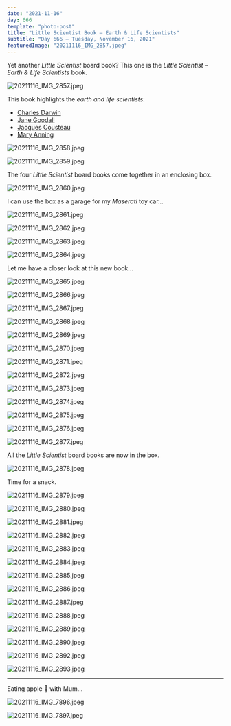 ```yaml
---
date: "2021-11-16"
day: 666
template: "photo-post"
title: "Little Scientist Book – Earth & Life Scientists"
subtitle: "Day 666 – Tuesday, November 16, 2021"
featuredImage: "20211116_IMG_2857.jpeg"
---
```


Yet another *Little Scientist* board book? This one is the *Little Scientist – Earth & Life Scientists* book.

![20211116_IMG_2857.jpeg](20211116_IMG_2857.jpeg)

This book highlights the *earth and life scientists*:

- <a href="https://en.wikipedia.org/wiki/Charles_Darwin">Charles Darwin</a>
- <a href="https://en.wikipedia.org/wiki/Jane_Goodall">Jane Goodall</a>
- <a href="https://en.wikipedia.org/wiki/Jacques_Cousteau">Jacques Cousteau</a>
- <a href="https://en.wikipedia.org/wiki/Mary_Anning">Mary Anning</a>

![20211116_IMG_2858.jpeg](20211116_IMG_2858.jpeg)

![20211116_IMG_2859.jpeg](20211116_IMG_2859.jpeg)

The four *Little Scientist* board books come together in an enclosing box.

![20211116_IMG_2860.jpeg](20211116_IMG_2860.jpeg)

I can use the box as a garage for my *Maserati* toy car…

![20211116_IMG_2861.jpeg](20211116_IMG_2861.jpeg)

![20211116_IMG_2862.jpeg](20211116_IMG_2862.jpeg)

![20211116_IMG_2863.jpeg](20211116_IMG_2863.jpeg)

![20211116_IMG_2864.jpeg](20211116_IMG_2864.jpeg)

Let me have a closer look at this new book…

![20211116_IMG_2865.jpeg](20211116_IMG_2865.jpeg)

![20211116_IMG_2866.jpeg](20211116_IMG_2866.jpeg)

![20211116_IMG_2867.jpeg](20211116_IMG_2867.jpeg)

![20211116_IMG_2868.jpeg](20211116_IMG_2868.jpeg)

![20211116_IMG_2869.jpeg](20211116_IMG_2869.jpeg)

![20211116_IMG_2870.jpeg](20211116_IMG_2870.jpeg)

![20211116_IMG_2871.jpeg](20211116_IMG_2871.jpeg)

![20211116_IMG_2872.jpeg](20211116_IMG_2872.jpeg)

![20211116_IMG_2873.jpeg](20211116_IMG_2873.jpeg)

![20211116_IMG_2874.jpeg](20211116_IMG_2874.jpeg)

![20211116_IMG_2875.jpeg](20211116_IMG_2875.jpeg)

![20211116_IMG_2876.jpeg](20211116_IMG_2876.jpeg)

![20211116_IMG_2877.jpeg](20211116_IMG_2877.jpeg)

All the *Little Scientist* board books are now in the box.

![20211116_IMG_2878.jpeg](20211116_IMG_2878.jpeg)

Time for a snack.

![20211116_IMG_2879.jpeg](20211116_IMG_2879.jpeg)

![20211116_IMG_2880.jpeg](20211116_IMG_2880.jpeg)

![20211116_IMG_2881.jpeg](20211116_IMG_2881.jpeg)

![20211116_IMG_2882.jpeg](20211116_IMG_2882.jpeg)

![20211116_IMG_2883.jpeg](20211116_IMG_2883.jpeg)

![20211116_IMG_2884.jpeg](20211116_IMG_2884.jpeg)

![20211116_IMG_2885.jpeg](20211116_IMG_2885.jpeg)

![20211116_IMG_2886.jpeg](20211116_IMG_2886.jpeg)

![20211116_IMG_2887.jpeg](20211116_IMG_2887.jpeg)

![20211116_IMG_2888.jpeg](20211116_IMG_2888.jpeg)

![20211116_IMG_2889.jpeg](20211116_IMG_2889.jpeg)

![20211116_IMG_2890.jpeg](20211116_IMG_2890.jpeg)

![20211116_IMG_2892.jpeg](20211116_IMG_2892.jpeg)

![20211116_IMG_2893.jpeg](20211116_IMG_2893.jpeg)

<hr />

Eating apple 🍎 with Mum…

![20211116_IMG_7896.jpeg](20211116_IMG_7896.jpeg)

![20211116_IMG_7897.jpeg](20211116_IMG_7897.jpeg)

